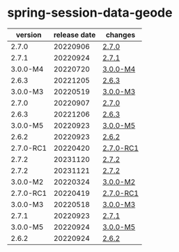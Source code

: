 # spring-session-data-geode	


|version|release date|changes|
|---|---|---|
|2.7.0|20220906|[2.7.0](./2.7.0-20220906.md)|
|2.7.1|20220924|[2.7.1](./2.7.1-20220924.md)|
|3.0.0-M4|20220720|[3.0.0-M4](./3.0.0-M4-20220720.md)|
|2.6.3|20221205|[2.6.3](./2.6.3-20221205.md)|
|3.0.0-M3|20220519|[3.0.0-M3](./3.0.0-M3-20220519.md)|
|2.7.0|20220907|[2.7.0](./2.7.0-20220907.md)|
|2.6.3|20221206|[2.6.3](./2.6.3-20221206.md)|
|3.0.0-M5|20220923|[3.0.0-M5](./3.0.0-M5-20220923.md)|
|2.6.2|20220923|[2.6.2](./2.6.2-20220923.md)|
|2.7.0-RC1|20220420|[2.7.0-RC1](./2.7.0-RC1-20220420.md)|
|2.7.2|20231120|[2.7.2](./2.7.2-20231120.md)|
|2.7.2|20231121|[2.7.2](./2.7.2-20231121.md)|
|3.0.0-M2|20220324|[3.0.0-M2](./3.0.0-M2-20220324.md)|
|2.7.0-RC1|20220419|[2.7.0-RC1](./2.7.0-RC1-20220419.md)|
|3.0.0-M3|20220518|[3.0.0-M3](./3.0.0-M3-20220518.md)|
|2.7.1|20220923|[2.7.1](./2.7.1-20220923.md)|
|3.0.0-M5|20220924|[3.0.0-M5](./3.0.0-M5-20220924.md)|
|2.6.2|20220924|[2.6.2](./2.6.2-20220924.md)|
